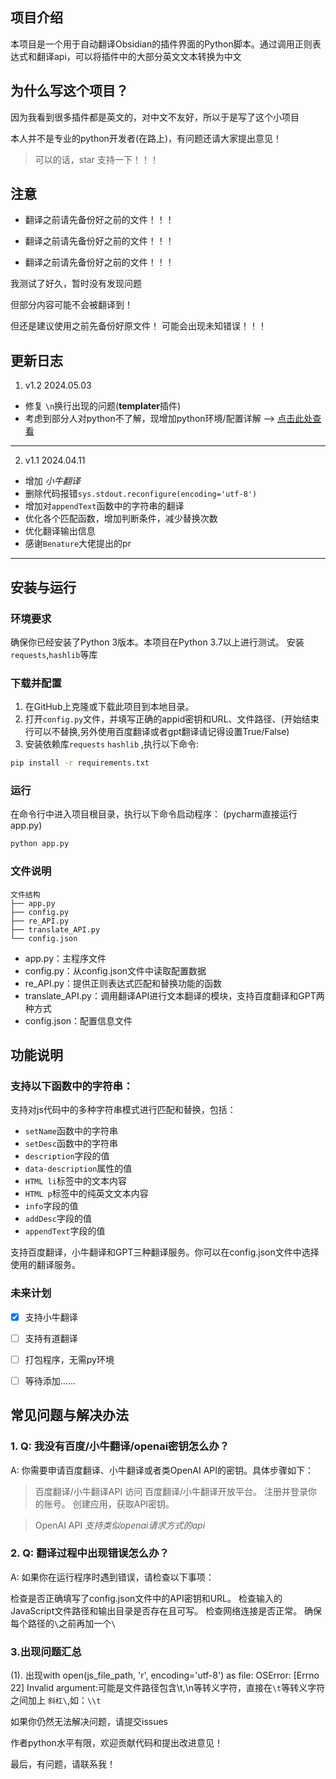 ## 项目介绍

本项目是一个用于自动翻译Obsidian的插件界面的Python脚本。通过调用正则表达式和翻译api，可以将插件中的大部分英文文本转换为中文

## 为什么写这个项目？

因为我看到很多插件都是英文的，对中文不友好，所以于是写了这个小项目

本人并不是专业的python开发者(在路上)，有问题还请大家提出意见！

> 可以的话，star 支持一下！！！

## 注意

- 翻译之前请先备份好之前的文件！！！

- 翻译之前请先备份好之前的文件！！！

- 翻译之前请先备份好之前的文件！！！

我测试了好久，暂时没有发现问题

但部分内容可能不会被翻译到！

但还是建议使用之前先备份好原文件！
可能会出现未知错误！！！

## 更新日志
1. v1.2    2024.05.03
- 修复 `\n`换行出现的问题(**templater**插件)
- 考虑到部分人对python不了解，现增加python环境/配置详解 --> [点击此处查看](./python配置详解.md)

---
2. v1.1    2024.04.11
- 增加 *小牛翻译*
- 删除代码报错`sys.stdout.reconfigure(encoding='utf-8')`
- 增加对`appendText`函数中的字符串的翻译
- 优化各个匹配函数，增加判断条件，减少替换次数
- 优化翻译输出信息
- 感谢`Benature`大佬提出的pr
---

## 安装与运行

### 环境要求

确保你已经安装了Python 3版本。本项目在Python 3.7以上进行测试。
安装`requests`,`hashlib`等库

### 下载并配置

1. 在GitHub上克隆或下载此项目到本地目录。
2. 打开`config.py`文件，并填写正确的appid密钥和URL、文件路径、(开始结束行可以不替换,另外使用百度翻译或者gpt翻译请记得设置True/False)
3. 安装依赖库`requests`  `hashlib` ,执行以下命令:

```bash
pip install -r requirements.txt
```

### 运行

在命令行中进入项目根目录，执行以下命令启动程序：
(pycharm直接运行app.py)

```bash
python app.py
```

### 文件说明

```
文件结构
├── app.py
├── config.py
├── re_API.py
├── translate_API.py
└── config.json
```

- app.py：主程序文件
- config.py：从config.json文件中读取配置数据
- re_API.py：提供正则表达式匹配和替换功能的函数
- translate_API.py：调用翻译API进行文本翻译的模块，支持百度翻译和GPT两种方式
- config.json：配置信息文件
## 功能说明

### 支持以下函数中的字符串：
支持对js代码中的多种字符串模式进行匹配和替换，包括：
- `setName`函数中的字符串
- `setDesc`函数中的字符串
- `description`字段的值
- `data-description`属性的值
- `HTML li`标签中的文本内容
- `HTML p`标签中的纯英文文本内容
- `info`字段的值
- `addDesc`字段的值
- `appendText`字段的值

支持百度翻译，小牛翻译和GPT三种翻译服务。你可以在config.json文件中选择使用的翻译服务。

### 未来计划
- [x]  支持小牛翻译
- [ ] 支持有道翻译
- [ ] 打包程序，无需py环境
- [ ] 等待添加......


## 常见问题与解决办法
### 1. Q: 我没有百度/小牛翻译/openai密钥怎么办？

A: 你需要申请百度翻译、小牛翻译或者类OpenAI API的密钥。具体步骤如下：

>百度翻译/小牛翻译API
访问 百度翻译/小牛翻译开放平台。
注册并登录你的账号。
创建应用，获取API密钥。

>OpenAI API
*支持类似openai请求方式的api*
### 2. Q: 翻译过程中出现错误怎么办？

A: 如果你在运行程序时遇到错误，请检查以下事项：

检查是否正确填写了config.json文件中的API密钥和URL。
检查输入的JavaScript文件路径和输出目录是否存在且可写。
检查网络连接是否正常。
确保每个路径的`\`之前再加一个`\`

### 3.出现问题汇总
(1). 出现with open(js_file_path, 'r', encoding='utf-8') as file:
OSError: [Errno 22] Invalid argument:可能是文件路径包含\t,\n等转义字符，直接在`\t`等转义字符之间加上 `斜杠\`,如：` \\t `

如果你仍然无法解决问题，请提交issues

作者python水平有限，欢迎贡献代码和提出改进意见！ 

最后，有问题，请联系我！
